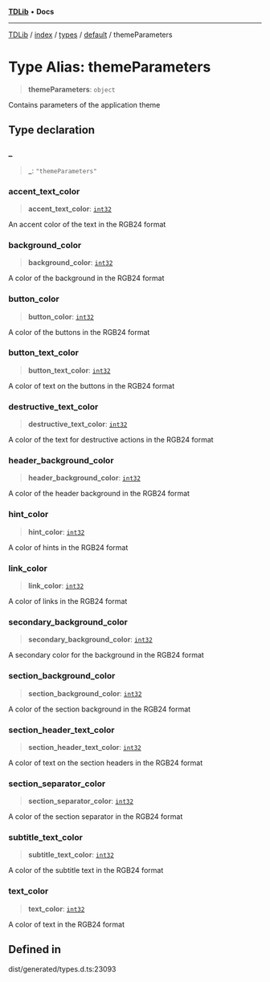 [**TDLib**](../../../../../../README.md) • **Docs**

***

[TDLib](../../../../../../modules.md) / [index](../../../../../README.md) / [types](../../../README.md) / [default](../README.md) / themeParameters

# Type Alias: themeParameters

> **themeParameters**: `object`

Contains parameters of the application theme

## Type declaration

### \_

> **\_**: `"themeParameters"`

### accent\_text\_color

> **accent\_text\_color**: [`int32`](int32.md)

An accent color of the text in the RGB24 format

### background\_color

> **background\_color**: [`int32`](int32.md)

A color of the background in the RGB24 format

### button\_color

> **button\_color**: [`int32`](int32.md)

A color of the buttons in the RGB24 format

### button\_text\_color

> **button\_text\_color**: [`int32`](int32.md)

A color of text on the buttons in the RGB24 format

### destructive\_text\_color

> **destructive\_text\_color**: [`int32`](int32.md)

A color of the text for destructive actions in the RGB24 format

### header\_background\_color

> **header\_background\_color**: [`int32`](int32.md)

A color of the header background in the RGB24 format

### hint\_color

> **hint\_color**: [`int32`](int32.md)

A color of hints in the RGB24 format

### link\_color

> **link\_color**: [`int32`](int32.md)

A color of links in the RGB24 format

### secondary\_background\_color

> **secondary\_background\_color**: [`int32`](int32.md)

A secondary color for the background in the RGB24 format

### section\_background\_color

> **section\_background\_color**: [`int32`](int32.md)

A color of the section background in the RGB24 format

### section\_header\_text\_color

> **section\_header\_text\_color**: [`int32`](int32.md)

A color of text on the section headers in the RGB24 format

### section\_separator\_color

> **section\_separator\_color**: [`int32`](int32.md)

A color of the section separator in the RGB24 format

### subtitle\_text\_color

> **subtitle\_text\_color**: [`int32`](int32.md)

A color of the subtitle text in the RGB24 format

### text\_color

> **text\_color**: [`int32`](int32.md)

A color of text in the RGB24 format

## Defined in

dist/generated/types.d.ts:23093
